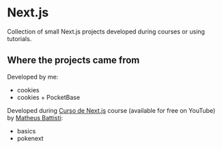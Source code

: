 # Next.js

Collection of small Next.js projects developed during courses or using tutorials.

## Where the projects came from

Developed by me:

-   cookies
-   cookies + PocketBase

Developed during [Curso de Next.js](https://www.youtube.com/playlist?list=PLnDvRpP8BnezfJcfiClWskFOLODeqI_Ft) course (available for free on YouTube) by [Matheus Battisti](https://www.youtube.com/@MatheusBattisti):

-   basics
-   pokenext
